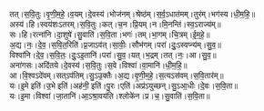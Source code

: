

  
तत्।स॒वि॒तुः।वृ॒णी॒म॒हे॒।व॒यम्।दे॒वस्य॑।भोज॑नम्।श्रेष्ठ॑म्।स॒र्व॒ऽधात॑मम्।तुर॑म्।भग॑स्य।धी॒म॒हि॒॥  
अस्य॑।हि।स्वय॑शःऽतरम्।स॒वि॒तुः।कत्।च॒न।प्रि॒यम्।न।मि॒नन्ति॑।स्व॒ऽराज्य॑म्॥  
सः।हि।रत्ना॑नि।दा॒शुषे॑।सु॒वाति॑।स॒वि॒ता।भगः॑।तम्।भा॒गम्।चि॒त्रम्।ई॒म॒हे॒॥  
अ॒द्य।नः॒।दे॒व॒।स॒वि॒त॒रिति॑।प्र॒जाऽव॑त्।सा॒वीः॒।सौभ॑गम्।परा॑।दुः॒ऽस्वप्न्य॑म्।सु॒व॒॥  
विश्वा॑नि।दे॒व॒।स॒वि॒तः॒।दुः॒ऽइ॒तानि॑।परा॑।सु॒व॒।यत्।भ॒द्रम्।तत्।नः॒।आ।सु॒व॒॥  
अना॑गसः।अदि॑तये।दे॒वस्य॑।स॒वि॒तुः।स॒वे।विश्वा॑।वा॒मानि॑।धी॒म॒हि॒॥  
आ।वि॒श्वऽदे॑वम्।सत्ऽप॑तिम्।सु॒ऽउ॒क्तैः।अ॒द्य।वृ॒णी॒म॒हे॒।स॒त्यऽस॑वम्।स॒वि॒तार॑म्॥  
यः।इ॒मे इति॑।उ॒भे इति॑।अह॑नी॒ इति॑।पु॒रः।एति॑।अप्र॑ऽयुच्छन्।सु॒ऽआ॒धीः।दे॒वः।स॒वि॒ता॥  
यः।इ॒मा।विश्वा॑।जा॒तानि॑।आ॒ऽश्रा॒वय॑ति।श्लोके॑न।प्र।च॒।सु॒वाति॑।स॒वि॒ता॥  

